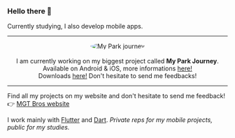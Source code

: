 ### Hello there 👋

Currently studying, I also develop mobile apps. 

---

<p align="center">
  <img src="https://my-park-journey.b-cdn.net/App%20Logo%20rounded.png?width=100" alt="My Park journey" style="border-radius: 50%;"><br><br>
  I am currently working on my biggest project called <b>My Park Journey</b>. Available on Android & iOS, more informations <a href="https://mgt-bros.com/myparkjourney">here!</a><br>
    Downloads <a href="https://mgt-bros.com/myparkjourney/downloads/">here!</a> Don't hesitate to send me feedbacks!
</p>

---

Find all my projects on my website and don't hesitate to send me feedback!  
👉 [MGT Bros website](https://mgt-bros.com)

I work mainly with [Flutter](https://flutter.dev/) and [Dart](https://dart.dev/). *Private reps for my mobile projects, public for my studies.*
